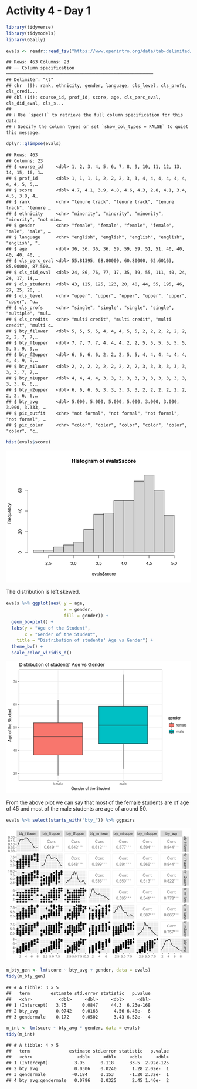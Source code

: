 Activity 4 - Day 1
================

``` r
library(tidyverse)
library(tidymodels)
library(GGally)
```

``` r
evals <- readr::read_tsv("https://www.openintro.org/data/tab-delimited/evals.txt")
```

    ## Rows: 463 Columns: 23
    ## ── Column specification ────────────────────────────────────────────────────────
    ## Delimiter: "\t"
    ## chr  (9): rank, ethnicity, gender, language, cls_level, cls_profs, cls_credi...
    ## dbl (14): course_id, prof_id, score, age, cls_perc_eval, cls_did_eval, cls_s...
    ## 
    ## ℹ Use `spec()` to retrieve the full column specification for this data.
    ## ℹ Specify the column types or set `show_col_types = FALSE` to quiet this message.

``` r
dplyr::glimpse(evals)
```

    ## Rows: 463
    ## Columns: 23
    ## $ course_id     <dbl> 1, 2, 3, 4, 5, 6, 7, 8, 9, 10, 11, 12, 13, 14, 15, 16, 1…
    ## $ prof_id       <dbl> 1, 1, 1, 1, 2, 2, 2, 3, 3, 4, 4, 4, 4, 4, 4, 4, 4, 5, 5,…
    ## $ score         <dbl> 4.7, 4.1, 3.9, 4.8, 4.6, 4.3, 2.8, 4.1, 3.4, 4.5, 3.8, 4…
    ## $ rank          <chr> "tenure track", "tenure track", "tenure track", "tenure …
    ## $ ethnicity     <chr> "minority", "minority", "minority", "minority", "not min…
    ## $ gender        <chr> "female", "female", "female", "female", "male", "male", …
    ## $ language      <chr> "english", "english", "english", "english", "english", "…
    ## $ age           <dbl> 36, 36, 36, 36, 59, 59, 59, 51, 51, 40, 40, 40, 40, 40, …
    ## $ cls_perc_eval <dbl> 55.81395, 68.80000, 60.80000, 62.60163, 85.00000, 87.500…
    ## $ cls_did_eval  <dbl> 24, 86, 76, 77, 17, 35, 39, 55, 111, 40, 24, 24, 17, 14,…
    ## $ cls_students  <dbl> 43, 125, 125, 123, 20, 40, 44, 55, 195, 46, 27, 25, 20, …
    ## $ cls_level     <chr> "upper", "upper", "upper", "upper", "upper", "upper", "u…
    ## $ cls_profs     <chr> "single", "single", "single", "single", "multiple", "mul…
    ## $ cls_credits   <chr> "multi credit", "multi credit", "multi credit", "multi c…
    ## $ bty_f1lower   <dbl> 5, 5, 5, 5, 4, 4, 4, 5, 5, 2, 2, 2, 2, 2, 2, 2, 2, 7, 7,…
    ## $ bty_f1upper   <dbl> 7, 7, 7, 7, 4, 4, 4, 2, 2, 5, 5, 5, 5, 5, 5, 5, 5, 9, 9,…
    ## $ bty_f2upper   <dbl> 6, 6, 6, 6, 2, 2, 2, 5, 5, 4, 4, 4, 4, 4, 4, 4, 4, 9, 9,…
    ## $ bty_m1lower   <dbl> 2, 2, 2, 2, 2, 2, 2, 2, 2, 3, 3, 3, 3, 3, 3, 3, 3, 7, 7,…
    ## $ bty_m1upper   <dbl> 4, 4, 4, 4, 3, 3, 3, 3, 3, 3, 3, 3, 3, 3, 3, 3, 3, 6, 6,…
    ## $ bty_m2upper   <dbl> 6, 6, 6, 6, 3, 3, 3, 3, 3, 2, 2, 2, 2, 2, 2, 2, 2, 6, 6,…
    ## $ bty_avg       <dbl> 5.000, 5.000, 5.000, 5.000, 3.000, 3.000, 3.000, 3.333, …
    ## $ pic_outfit    <chr> "not formal", "not formal", "not formal", "not formal", …
    ## $ pic_color     <chr> "color", "color", "color", "color", "color", "color", "c…

``` r
hist(evals$score)
```

![](activity04_files/figure-gfm/unnamed-chunk-4-1.png)<!-- -->

The distribution is left skewed.

``` r
evals %>% ggplot(aes( y = age, 
                      x = gender,
                      fill = gender)) +
  geom_boxplot() +
  labs(y = "Age of the Student",
       x = "Gender of the Student",
    title = "Distribution of students' Age vs Gender") + 
  theme_bw() +
  scale_color_viridis_d()
```

![](activity04_files/figure-gfm/unnamed-chunk-5-1.png)<!-- -->

From the above plot we can say that most of the female students are of
age of 45 and most of the male students are age of around 50.

``` r
evals %>% select(starts_with("bty_")) %>% ggpairs
```

![](activity04_files/figure-gfm/unnamed-chunk-6-1.png)<!-- -->

``` r
m_bty_gen <- lm(score ~ bty_avg + gender, data = evals)
tidy(m_bty_gen)
```

    ## # A tibble: 3 × 5
    ##   term        estimate std.error statistic   p.value
    ##   <chr>          <dbl>     <dbl>     <dbl>     <dbl>
    ## 1 (Intercept)   3.75      0.0847     44.3  6.23e-168
    ## 2 bty_avg       0.0742    0.0163      4.56 6.48e-  6
    ## 3 gendermale    0.172     0.0502      3.43 6.52e-  4

``` r
m_int <- lm(score ~ bty_avg * gender, data = evals)
tidy(m_int)
```

    ## # A tibble: 4 × 5
    ##   term               estimate std.error statistic   p.value
    ##   <chr>                 <dbl>     <dbl>     <dbl>     <dbl>
    ## 1 (Intercept)          3.95      0.118      33.5  2.92e-125
    ## 2 bty_avg              0.0306    0.0240      1.28 2.02e-  1
    ## 3 gendermale          -0.184     0.153      -1.20 2.32e-  1
    ## 4 bty_avg:gendermale   0.0796    0.0325      2.45 1.46e-  2
